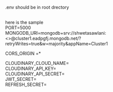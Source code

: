.env should be in root drectory 

<br>
here is the sample 
<br>
PORT=5000
<br>
MONGODB_URI=mongodb+srv://shwetasawlani:<<password>>@cluster1.eadpgfj.mongodb.net/?retryWrites=true&w=majority&appName=Cluster1

CORS_ORIGIN =*

CLOUDINARY_CLOUD_NAME=
<br>
CLOUDINARY_API_KEY=
<br>
CLOUDINARY_API_SECRET=
<br>
JWT_SECRET=
<br>
REFRESH_SECRET=
<br>
